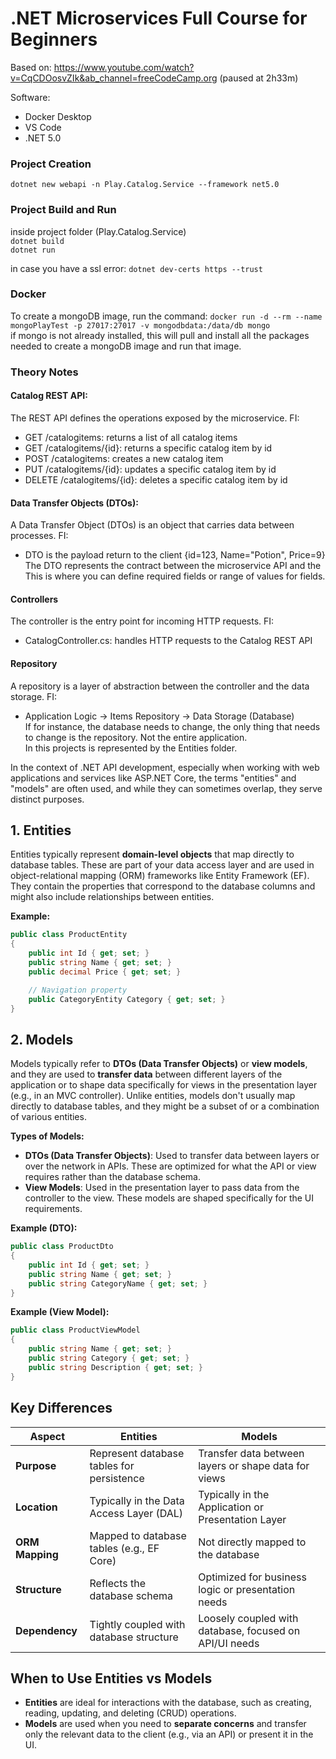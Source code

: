 # .NET Microservices Full Course for Beginners  

Based on: https://www.youtube.com/watch?v=CqCDOosvZIk&ab_channel=freeCodeCamp.org   (paused at 2h33m)

Software:
- Docker Desktop
- VS Code
- .NET 5.0

### Project Creation  

``dotnet new webapi -n Play.Catalog.Service --framework net5.0``  

### Project Build and Run

inside project folder (Play.Catalog.Service)  
``dotnet build``  
``dotnet run``  

in case you have a ssl error: ``dotnet dev-certs https --trust``  


### Docker

To create a mongoDB image, run the command: ``docker run -d --rm --name mongoPlayTest -p 27017:27017 -v mongodbdata:/data/db mongo``  
if mongo is not already installed, this will pull and install all the packages needed to create a mongoDB image and run that image.

### Theory Notes   

#### Catalog REST API:  
The REST API defines the operations exposed by the microservice. FI:  
- GET /catalogitems: returns a list of all catalog items
- GET /catalogitems/{id}: returns a specific catalog item by id
- POST /catalogitems: creates a new catalog item
- PUT /catalogitems/{id}: updates a specific catalog item by id
- DELETE /catalogitems/{id}: deletes a specific catalog item by id
  
#### Data Transfer Objects (DTOs):  
A Data Transfer Object (DTOs) is an object that carries data between processes. FI:  
- DTO is the payload return to the client {id=123, Name="Potion", Price=9}
The DTO represents the contract between the microservice API and the 
This is where you can define required fields or range of values for fields.  


#### Controllers
The controller is the entry point for incoming HTTP requests. FI:  
- CatalogController.cs: handles HTTP requests to the Catalog REST API  


#### Repository
A  repository is a layer of abstraction between the controller and the data storage. FI:
- Application Logic -> Items Repository -> Data Storage (Database)  
If for instance, the database needs to change, the only  thing that needs to change is the repository. Not the entire application.  
In this projects is represented by the Entities folder.  

In the context of .NET API development, especially when working with web applications and services like ASP.NET Core, the terms "entities" and "models" are often used, and while they can sometimes overlap, they serve distinct purposes.

## 1. **Entities**
Entities typically represent **domain-level objects** that map directly to database tables. These are part of your data access layer and are used in object-relational mapping (ORM) frameworks like Entity Framework (EF). They contain the properties that correspond to the database columns and might also include relationships between entities.

**Example:**
```csharp
public class ProductEntity
{
    public int Id { get; set; }
    public string Name { get; set; }
    public decimal Price { get; set; }

    // Navigation property
    public CategoryEntity Category { get; set; }
}
```

## 2. **Models**
Models typically refer to **DTOs (Data Transfer Objects)** or **view models**, and they are used to **transfer data** between different layers of the application or to shape data specifically for views in the presentation layer (e.g., in an MVC controller). Unlike entities, models don't usually map directly to database tables, and they might be a subset of or a combination of various entities.

**Types of Models:**
- **DTOs (Data Transfer Objects)**: Used to transfer data between layers or over the network in APIs. These are optimized for what the API or view requires rather than the database schema.
- **View Models**: Used in the presentation layer to pass data from the controller to the view. These models are shaped specifically for the UI requirements.


**Example (DTO):**
```csharp
public class ProductDto
{
    public int Id { get; set; }
    public string Name { get; set; }
    public string CategoryName { get; set; }
}
```

**Example (View Model):**
```csharp
public class ProductViewModel
{
    public string Name { get; set; }
    public string Category { get; set; }
    public string Description { get; set; }
}
```

## Key Differences

| Aspect          | Entities                                  | Models                                  |
|-----------------|-------------------------------------------|-----------------------------------------|
| **Purpose**     | Represent database tables for persistence | Transfer data between layers or shape data for views |
| **Location**    | Typically in the Data Access Layer (DAL)   | Typically in the Application or Presentation Layer |
| **ORM Mapping** | Mapped to database tables (e.g., EF Core)  | Not directly mapped to the database     |
| **Structure**   | Reflects the database schema               | Optimized for business logic or presentation needs |
| **Dependency**  | Tightly coupled with database structure    | Loosely coupled with database, focused on API/UI needs |

## When to Use Entities vs Models
- **Entities** are ideal for interactions with the database, such as creating, reading, updating, and deleting (CRUD) operations.
- **Models** are used when you need to **separate concerns** and transfer only the relevant data to the client (e.g., via an API) or present it in the UI.

